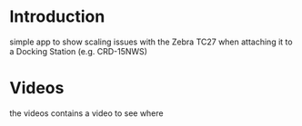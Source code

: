 # Introduction 
simple app to show scaling issues with the Zebra TC27 when attaching it to a Docking Station (e.g. CRD-15NWS)

# Videos
the videos contains a video to see where 